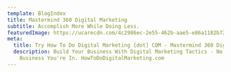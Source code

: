 ```yaml
---
template: BlogIndex
title: Mastermind 360 Digital Marketing
subtitle: Accomplish More While Doing Less.
featuredImage: https://ucarecdn.com/4c2986ec-2e55-462b-aae5-e86a1182b724/-/preview/-/grayscale/
meta:
  title: Try How To Do Digital Marketing [dot] COM - Mastermind 360 Digital Marketing
  description: Build Your Business With Digital Marketing Tactics - No Matter What
    Business You're In. HowToDoDigitalMarketing.com
---
```

